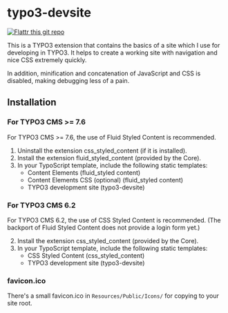 # typo3-devsite

[![Flattr this git repo](https://button.flattr.com/flattr-badge-large.png)](https://flattr.com/submit/auto?fid=45y2xw&url=https%3A%2F%2Fgithub.com%2Foliverklee%2Ftypo3-devsite)

This is a TYPO3 extension that contains the basics of a site which
I use for developing in TYPO3. It helps to create a working site
with navigation and nice CSS extremely quickly.

In addition, minification and concatenation of JavaScript and CSS is
disabled, making debugging less of a pain.

## Installation

### For TYPO3 CMS >= 7.6

For TYPO3 CMS >= 7.6, the use of Fluid Styled Content is recommended.

1. Uninstall the extension css_styled_content (if it is installed).
2. Install the extension fluid_styled_content (provided by the Core).
3. In your TypoScript template, include the following static templates:
    * Content Elements (fluid_styled content)
    * Content Elements CSS (optional) (fluid_styled content)
    * TYPO3 development site (typo3-devsite)

### For TYPO3 CMS 6.2

For TYPO3 CMS 6.2, the use of CSS Styled Content is recommended.
(The backport of Fluid Styled Content does not provide a login form yet.)

2. Install the extension css_styled_content (provided by the Core).
3. In your TypoScript template, include the following static templates:
    * CSS Styled Content (css_styled_content)
    * TYPO3 development site (typo3-devsite)

### favicon.ico

There's a small favicon.ico in ```Resources/Public/Icons/```
for copying to your site root.